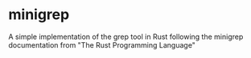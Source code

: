# minigrep
A simple implementation of the grep tool in Rust following the minigrep documentation from "The Rust Programming Language"
